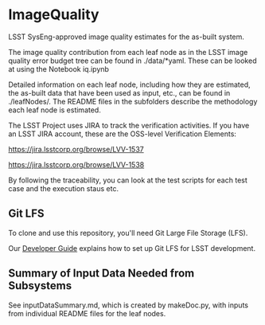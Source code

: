 # ImageQuality

LSST SysEng-approved image quality estimates for the as-built system.

The image quality contribution from each leaf node as in the LSST image quality error budget tree can be found in ./data/*yaml.
These can be looked at using the Notebook iq.ipynb

Detailed information on each leaf node, including how they are estimated, the as-built data that have been used as input, etc., can be found in ./leafNodes/. The README files in the subfolders describe the methodology each leaf node is estimated.

The LSST Project uses JIRA to track the verification activities. If you have an LSST JIRA account, these are the OSS-level Verification Elements:

https://jira.lsstcorp.org/browse/LVV-1537

https://jira.lsstcorp.org/browse/LVV-1538

By following the traceability, you can look at the test scripts for each test case and the execution staus etc.

Git LFS
-------

To clone and use this repository, you'll need Git Large File Storage (LFS).

Our [Developer Guide](https://developer.lsst.io/tools/git_lfs.html)
explains how to set up Git LFS for LSST development.

Summary of Input Data Needed from Subsystems
-------
See inputDataSummary.md, which is created by makeDoc.py, with inputs from individual README files for the leaf nodes.
